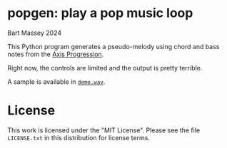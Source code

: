 # popgen: play a pop music loop
Bart Massey 2024

This Python program generates a pseudo-melody using chord
and bass notes from the [Axis
Progression](https://en.wikipedia.org/wiki/axis_progression).

Right now, the controls are limited and the output is pretty
terrible.

A sample is available in [`demo.wav`](demo.wav).

# License

This work is licensed under the "MIT License". Please see the file
`LICENSE.txt` in this distribution for license terms.
